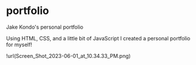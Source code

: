 # portfolio
Jake Kondo's personal portfolio

Using HTML, CSS, and a little bit of JavaScript I created a personal portfolio for myself!

!url(Screen_Shot_2023-06-01_at_10.34.33_PM.png)
